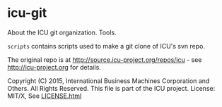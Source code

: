 # icu-git
About the ICU git organization. Tools.

`scripts` contains scripts used to make a git clone of ICU's svn repo.

The original repo is at http://source.icu-project.org/repos/icu - see http://icu-project.org for details.

Copyright (C) 2015, International Business Machines Corporation and Others. All Rights Reserved.
This file is part of the ICU project. 
License: MIT/X, See [LICENSE.html](LICENSE.html)

